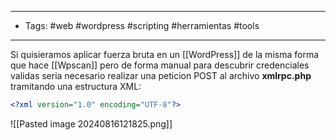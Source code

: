 ----
- Tags: #web #wordpress #scripting #herramientas #tools 
---
Si quisieramos aplicar fuerza bruta en un [[WordPress]] de la misma forma que hace [[Wpscan]] pero de forma manual para descubrir credenciales validas seria necesario realizar una peticion POST al archivo **xmlrpc.php** tramitando una estructura XML:

```xml
<?xml version="1.0" encoding="UTF-8"?>
```

![[Pasted image 20240816121825.png]]